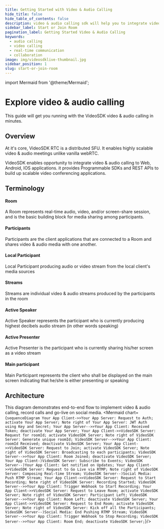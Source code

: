 ```yaml
---
title: Getting Started with Video & Audio Calling
hide_title: false
hide_table_of_contents: false
description: video & audio calling sdk will help you to integrate video & audio calling in your application.
sidebar_label: Start or Join Room
pagination_label: Getting Started Video & Audio Calling
keywords:
  - audio calling
  - video calling
  - real-time communication
  - collaboration
image: img/videosdklive-thumbnail.jpg
sidebar_position: 1
slug: start-or-join-room
---
```


import Mermaid from '@theme/Mermaid';

# Explore video & audio calling

This guide will get you running with the VideoSDK video & audio calling in minutes.

## Overview

At it's core, VideoSDK RTC is a distributed SFU. It enables highly scalable video & audio meetings unlike vanilla webRTC.

VideoSDK enables opportunity to integrate video & audio calling to Web, Android, IOS applications. it provides Programmable SDKs and REST APIs to build up scalable video conferencing applications.

## Terminology

#### **Room**

A Room represents real-time audio, video, and/or screen-share session, and is the basic building block for media sharing among participants.

#### **Participants**

Participants are the client applications that are connected to a Room and shares video & audio media with one another.

#### **Local Participant**

Local Participant producing audio or video stream from the local client's media sources

#### **Streams**

Streams are individual video & audio streams produced by the participants in the room

#### **Active Speaker**

Active Speaker represents the participant who is currently producing highest decibels audio stream (in other words speaking)

#### **Active Presenter**

Active Presenter is the participant who is currently sharing his/her screen as a video stream

#### **Main participant**

Main Participant represents the client who shall be displayed on the main screen indicating that he/she is either presenting or speaking

## Architecture

This diagram demonstrates end-to-end flow to implement video & audio calling, record calls and go-live on social media.
<Mermaid chart={`sequenceDiagram Your App Client->>Your App Server: Request to Auth; activate Your App Server; Note right of Your App Server: JWT Auth using Key and Secret; Your App Server-->>Your App Client: Received Token; deactivate Your App Server; Your App Client->>VideoSDK Server: Request for roomId; activate VideoSDK Server; Note right of VideoSDK Server: Generate unique roomId; VideoSDK Server-->>Your App Client: roomId Received; deactivate VideoSDK Server; Your App Client->>VideoSDK Server: Request to Join; activate VideoSDK Server; Note right of VideoSDK Server: Broadcasting to each participants; VideoSDK Server-->>Your App Client: Room Joined; deactivate VideoSDK Server; Your App Client-)VideoSDK Server: Subscribe to Events; VideoSDK Server--)Your App Client: Get notified on Updates; Your App Client->>VideoSDK Server: Request to Go Live via RTMP; Note right of VideoSDK Server: Composing Real-time Stream; VideoSDK Server--)Social Media: Push RTMP Stream; Your App Client->>VideoSDK Server: Request to Start Recording; Note right of VideoSDK Server: Recording Started; VideoSDK Server-->>Your App Client: Trigger Webhook to Start Recording; Your App Client->>VideoSDK Server: Request to Leave Room; activate VideoSDK Server; Note right of VideoSDK Server: Participant Left; VideoSDK Server-->>Your App Client: Room Left; deactivate VideoSDK Server; Your App Client->>VideoSDK Server: Request to End Room; activate VideoSDK Server; Note right of VideoSDK Server: Kick off all the Participants; VideoSDK Server--)Social Media: End Pushing RTMP Stream; VideoSDK Server-->>Your App Client: Trigger Webhook to Stop Recording; VideoSDK Server-->>Your App Client: Room End; deactivate VideoSDK Server;`}/>
